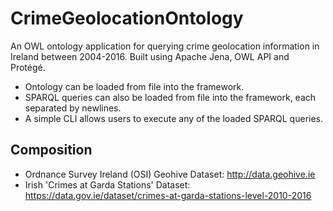 # CrimeGeolocationOntology
An OWL ontology application for querying crime geolocation information in Ireland between 2004-2016. Built using Apache Jena, OWL API and Protégé.
* Ontology can be loaded from file into the framework.
* SPARQL queries can also be loaded from file into the framework, each separated by newlines.
* A simple CLI allows users to execute any of the loaded SPARQL queries.

## Composition
* Ordnance Survey Ireland (OSI) Geohive Dataset: http://data.geohive.ie
* Irish 'Crimes at Garda Stations' Dataset: https://data.gov.ie/dataset/crimes-at-garda-stations-level-2010-2016
